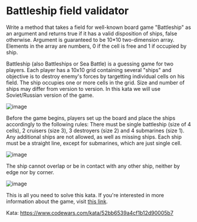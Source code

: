 # Battleship field validator

Write a method that takes a field for well-known board game "Battleship" as an argument and returns true if it has a valid disposition of ships, false otherwise. Argument is guaranteed to be 10*10 two-dimension array. Elements in the array are numbers, 0 if the cell is free and 1 if occupied by ship.

Battleship (also Battleships or Sea Battle) is a guessing game for two players. Each player has a 10x10 grid containing several "ships" and objective is to destroy enemy's forces by targetting individual cells on his field. The ship occupies one or more cells in the grid. Size and number of ships may differ from version to version. In this kata we will use Soviet/Russian version of the game.

![image](https://user-images.githubusercontent.com/35718620/182051603-9484a84d-0293-4875-b93a-11ad2b1675c5.png)

Before the game begins, players set up the board and place the ships accordingly to the following rules:
There must be single battleship (size of 4 cells), 2 cruisers (size 3), 3 destroyers (size 2) and 4 submarines (size 1). Any additional ships are not allowed, as well as missing ships.
Each ship must be a straight line, except for submarines, which are just single cell.

![image](https://user-images.githubusercontent.com/35718620/182051611-31ef84f3-ce82-4494-a66b-4a09627b2d30.png)

The ship cannot overlap or be in contact with any other ship, neither by edge nor by corner.

![image](https://user-images.githubusercontent.com/35718620/182051620-b1e6e051-001a-481d-abb4-ddec47b3b96b.png)

This is all you need to solve this kata. If you're interested in more information about the game, visit [this link](http://en.wikipedia.org/wiki/Battleship_(game)).

Kata: https://www.codewars.com/kata/52bb6539a4cf1b12d90005b7
